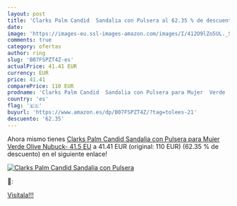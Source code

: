 ```yaml
---
layout: post
title: 'Clarks Palm Candid  Sandalia con Pulsera al 62.35 % de descuento'
date: 
image: 'https://images-eu.ssl-images-amazon.com/images/I/412O9lZo5UL._SL200_.jpg'
comments: true
category: ofertas
author: ring
slug: 'B07FSPZT4Z-es'
actualPrice: 41.41 EUR
currency: EUR
price: 41.41
comparePrice: 110 EUR
prodname: 'Clarks Palm Candid  Sandalia con Pulsera para Mujer  Verde  Olive Nubuck-   41.5 EU'
country: 'es'
flag: '🇪🇸'
buyurl: 'https://www.amazon.es/dp/B07FSPZT4Z/?tag=tolees-21'
descuento: '62.35'
---
```


Ahora mismo tienes [Clarks Palm Candid  Sandalia con Pulsera para Mujer  Verde  Olive Nubuck-   41.5 EU](https://www.amazon.es/dp/B07FSPZT4Z/?tag=tolees-21) a 41.41 EUR (original: 110 EUR) (62.35 %  de descuento) en el siguiente enlace!

[![Clarks Palm Candid  Sandalia con Pulsera](https://images-eu.ssl-images-amazon.com/images/I/412O9lZo5UL._SL200_.jpg)](https://www.amazon.es/dp/B07FSPZT4Z/?tag=tolees-21)

🔎:


[Visítala!!!](https://www.amazon.es/dp/B07FSPZT4Z/?tag=tolees-21)
